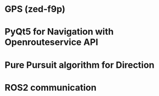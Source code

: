 # GPS (zed-f9p)
# PyQt5 for Navigation with Openrouteservice API
# Pure Pursuit algorithm for Direction
# ROS2 communication
